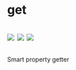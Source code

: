 <h1>

get

<a target="_blank" href="https://travis-ci.org/borovin/get"><img src="https://travis-ci.org/borovin/get.svg?branch=master" /></a>
<a target="_blank" href="https://codecov.io/gh/borovin/get"><img src="https://codecov.io/gh/borovin/get/branch/master/graph/badge.svg" /></a>
<a target="_blank" href="https://david-dm.org/borovin/get"><img src="https://david-dm.org/borovin/get.svg"/></a>

</h1>

Smart property getter
